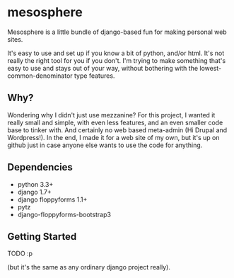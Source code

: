 mesosphere
==========

Mesosphere is a little bundle of django-based fun for making personal web sites.

It's easy to use and set up if you know a bit of python, and/or html. It's not really the right tool
for you if you don't. I'm trying to make something that's easy to use and stays out of your way,
without bothering with the lowest-common-denominator type features.

Why?
----

Wondering why I didn't just use mezzanine? For this project, I wanted it really small and simple,
with even less features, and an even smaller code base to tinker with. And certainly no web based
meta-admin (Hi Drupal and Wordpress!). In the end, I made it for a web site of my own, but it's up
on github just in case anyone else wants to use the code for anything.

Dependencies
------------

* python 3.3+
* django 1.7+
* django floppyforms 1.1+
* pytz
* django-floppyforms-bootstrap3

Getting Started
---------------

TODO :p

(but it's the same as any ordinary django project really).


